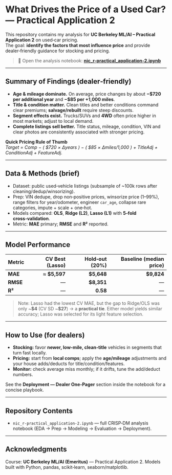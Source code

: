 # What Drives the Price of a Used Car? — Practical Application 2

This repository contains my analysis for **UC Berkeley ML/AI – Practical Application 2** on used‑car pricing.  
The goal: **identify the factors that most influence price** and provide dealer‑friendly guidance for stocking and pricing.

> 📒 Open the analysis notebook: **[nic_r-practical_application-2.ipynb](./nic_r-practical_application-2.ipynb)**

---

## Summary of Findings (dealer‑friendly)

- **Age & mileage dominate.** On average, price changes by about **−\$720 per additional year** and **−\$85 per +1,000 miles**.
- **Title & condition matter.** Clean titles and better conditions command clear premiums; **salvage/rebuilt** require steep discounts.
- **Segment effects exist.** Trucks/SUVs and **4WD** often price higher in most markets; adjust to local demand.
- **Complete listings sell better.** Title status, mileage, condition, VIN and clear photos are consistently associated with stronger pricing.

**Quick Pricing Rule of Thumb**  
_Target = Comp − ( \$720 × Δyears ) − ( \$85 × Δmiles/1,000 ) + TitleAdj + ConditionAdj + FeatureAdj._

---

## Data & Methods (brief)

- Dataset: public used‑vehicle listings (subsample of ~100k rows after cleaning/dedup/winsorizing).
- Prep: VIN dedupe, drop non‑positive prices, winsorize price (1–99%), range filters for year/odometer, engineer `car_age`, collapse rare categories, impute + scale + one‑hot.
- Models compared: **OLS**, **Ridge (L2)**, **Lasso (L1)** with **5‑fold cross‑validation**.
- Metric: **MAE** primary; **RMSE** and **R²** reported.

---

## Model Performance

| Metric   | CV Best (Lasso) | Hold‑out (20%) | Baseline (median price) |
| -------- | --------------: | -------------: | ----------------------: |
| **MAE**  |    ≈ **$5,597** |     **$5,648** |              **$9,824** |
| **RMSE** |               — |     **$8,351** |                       — |
| **R²**   |               — |       **0.58** |                       — |

> Note: Lasso had the lowest CV MAE, but the gap to Ridge/OLS was only ~**\$4** (CV SD ~**\$27**) → a **practical tie**. Either model yields similar accuracy; Lasso was selected for its light feature selection.

---

## How to Use (for dealers)

- **Stocking:** favor **newer, low‑mile, clean‑title** vehicles in segments that turn fast locally.
- **Pricing:** start from **local comps**; apply the **age/mileage** adjustments and your house adds/deducts for title/condition/features.
- **Monitor:** check average miss monthly; if it drifts, tune the add/deduct numbers.

See the **Deployment — Dealer One‑Pager** section inside the notebook for a concise playbook.

---

## Repository Contents

- `nic_r-practical_application-2.ipynb` — full CRISP‑DM analysis notebook (EDA → Prep → Modeling → Evaluation → Deployment).

---

## Acknowledgments

Course: **UC Berkeley ML/AI (Emeritus)** — Practical Application 2. Models built with Python, pandas, scikit‑learn, seaborn/matplotlib.
